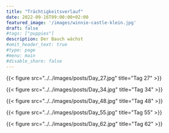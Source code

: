 ```yaml
---
title: "Trächtigkeitsverlauf"
date: 2022-09-16T09:00:00+02:00
featured_image: '/images/winnie-castle-klein.jpg'
draft: false
#tags: ["puppies"]
description: Der Bauch wächst
#omit_header_text: true
#type: page
#menu: main
#disable_share: false
---
```

  
{{< figure src="../../images/posts/Day_27.jpg" title="Tag 27" >}}  

{{< figure src="../../images/posts/Day_34.jpg" title="Tag 34" >}}  

{{< figure src="../../images/posts/Day_48.jpg" title="Tag 48" >}}  

{{< figure src="../../images/posts/Day_55.jpg" title="Tag 55" >}}  

{{< figure src="../../images/posts/Day_62.jpg" title="Tag 62" >}}  
